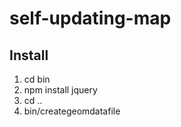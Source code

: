 self-updating-map
=================

## Install

1. cd bin
2. npm install jquery
3. cd ..
4. bin/creategeomdatafile

